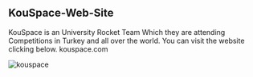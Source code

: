 ## KouSpace-Web-Site
KouSpace is an University Rocket Team Which they are attending Competitions in Turkey and all
                        over the world. You can visit the website clicking below.
kouspace.com

![kouspace](https://github.com/DolunayP/KouSpace-Web-Site/assets/121766587/15cfe6ab-9920-42d5-b354-5a02ff7b3b2e)
